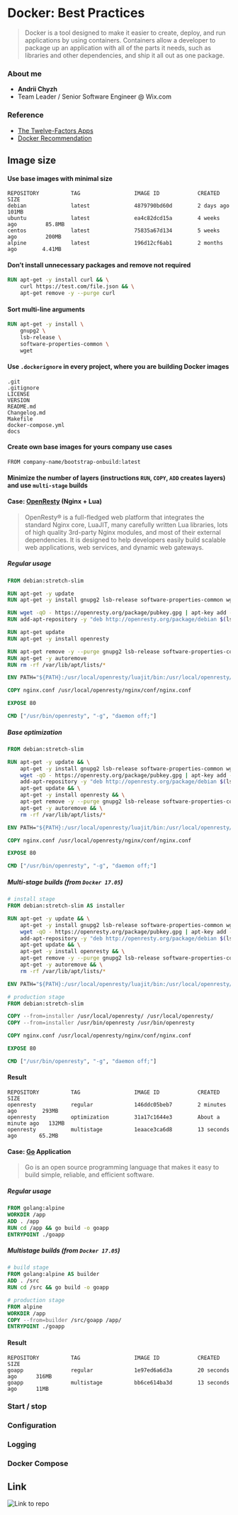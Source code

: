# Docker: Best Practices

> Docker is a tool designed to make it easier to create, deploy, and run applications by using containers. Containers allow a developer to package up an application with all of the parts it needs, such as libraries and other dependencies, and ship it all out as one package. 


### About me

 - **Andrii Chyzh** 
 - Team Leader / Senior Software Engineer @ Wix.com
 
 
### Reference

 - [The Twelve-Factors Apps](https://12factor.net/)
 - [Docker Recommendation](https://docs.docker.com/develop/develop-images/dockerfile_best-practices/)


## Image size

#### Use base images with minimal size
 
```
REPOSITORY          TAG                 IMAGE ID            CREATED             SIZE
debian              latest              4879790bd60d        2 days ago          101MB
ubuntu              latest              ea4c82dcd15a        4 weeks ago         85.8MB
centos              latest              75835a67d134        5 weeks ago         200MB
alpine              latest              196d12cf6ab1        2 months ago        4.41MB
``` 

#### Don’t install unnecessary packages and remove not required

```dockerfile
RUN apt-get -y install curl && \
    curl https://test.com/file.json && \
    apt-get remove -y --purge curl
```

#### Sort multi-line arguments

```dockerfile
RUN apt-get -y install \
    gnupg2 \
    lsb-release \
    software-properties-common \
    wget
```

#### Use `.dockerignore` in every project, where you are building Docker images

```
.git
.gitignore
LICENSE
VERSION
README.md
Changelog.md
Makefile
docker-compose.yml
docs
```

#### Create own base images for yours company use cases

```
FROM company-name/bootstrap-onbuild:latest
```

#### Minimize the number of layers (instructions `RUN`, `COPY`, `ADD` creates layers) and use `multi-stage` builds


#### Case: [OpenResty](https://openresty.org/en/) (Nginx + Lua)

> OpenResty® is a full-fledged web platform that integrates the standard Nginx core, LuaJIT, many carefully written Lua libraries, lots of high quality 3rd-party Nginx modules, and most of their external dependencies. It is designed to help developers easily build scalable web applications, web services, and dynamic web gateways.


##### Regular usage

```dockerfile
FROM debian:stretch-slim

RUN apt-get -y update
RUN apt-get -y install gnupg2 lsb-release software-properties-common wget

RUN wget -qO - https://openresty.org/package/pubkey.gpg | apt-key add -
RUN add-apt-repository -y "deb http://openresty.org/package/debian $(lsb_release -sc) openresty"

RUN apt-get update
RUN apt-get -y install openresty

RUN apt-get remove -y --purge gnupg2 lsb-release software-properties-common wget
RUN apt-get -y autoremove
RUN rm -rf /var/lib/apt/lists/*

ENV PATH="${PATH}:/usr/local/openresty/luajit/bin:/usr/local/openresty/nginx/sbin:/usr/local/openresty/bin"

COPY nginx.conf /usr/local/openresty/nginx/conf/nginx.conf

EXPOSE 80

CMD ["/usr/bin/openresty", "-g", "daemon off;"]
```

##### Base optimization

````dockerfile
FROM debian:stretch-slim

RUN apt-get -y update && \
    apt-get -y install gnupg2 lsb-release software-properties-common wget && \
    wget -qO - https://openresty.org/package/pubkey.gpg | apt-key add - && \
    add-apt-repository -y "deb http://openresty.org/package/debian $(lsb_release -sc) openresty" && \
    apt-get update && \
    apt-get -y install openresty && \
    apt-get remove -y --purge gnupg2 lsb-release software-properties-common wget && \
    apt-get -y autoremove && \
    rm -rf /var/lib/apt/lists/*

ENV PATH="${PATH}:/usr/local/openresty/luajit/bin:/usr/local/openresty/nginx/sbin:/usr/local/openresty/bin"

COPY nginx.conf /usr/local/openresty/nginx/conf/nginx.conf

EXPOSE 80

CMD ["/usr/bin/openresty", "-g", "daemon off;"]
````

##### Multi-stage builds (from `Docker 17.05`)

```dockerfile
# install stage
FROM debian:stretch-slim AS installer

RUN apt-get -y update && \
    apt-get -y install gnupg2 lsb-release software-properties-common wget && \
    wget -qO - https://openresty.org/package/pubkey.gpg | apt-key add - && \
    add-apt-repository -y "deb http://openresty.org/package/debian $(lsb_release -sc) openresty" && \
    apt-get update && \
    apt-get -y install openresty && \
    apt-get remove -y --purge gnupg2 lsb-release software-properties-common wget && \
    apt-get -y autoremove && \
    rm -rf /var/lib/apt/lists/*

ENV PATH="${PATH}:/usr/local/openresty/luajit/bin:/usr/local/openresty/nginx/sbin:/usr/local/openresty/bin"

# production stage
FROM debian:stretch-slim

COPY --from=installer /usr/local/openresty/ /usr/local/openresty/
COPY --from=installer /usr/bin/openresty /usr/bin/openresty

COPY nginx.conf /usr/local/openresty/nginx/conf/nginx.conf

EXPOSE 80

CMD ["/usr/bin/openresty", "-g", "daemon off;"]
```

#### Result

```
REPOSITORY          TAG                 IMAGE ID            CREATED              SIZE
openresty           regular             146ddc05beb7        2 minutes ago        293MB
openresty           optimization        31a17c1644e3        About a minute ago   132MB
openresty           multistage          1eaace3ca6d8        13 seconds ago       65.2MB
```


#### Case: [Go](https://golang.org/) Application

> Go is an open source programming language that makes it easy to build simple, reliable, and efficient software.


##### Regular usage

```dockerfile
FROM golang:alpine
WORKDIR /app
ADD . /app
RUN cd /app && go build -o goapp
ENTRYPOINT ./goapp
```

##### Multistage builds (from `Docker 17.05`)

```dockerfile
# build stage
FROM golang:alpine AS builder
ADD . /src
RUN cd /src && go build -o goapp

# production stage
FROM alpine
WORKDIR /app
COPY --from=builder /src/goapp /app/
ENTRYPOINT ./goapp
```

#### Result

```
REPOSITORY          TAG                 IMAGE ID            CREATED             SIZE
goapp               regular             1e97ed6a6d3a        20 seconds ago      316MB
goapp               multistage          bb6ce614ba3d        13 seconds ago      11MB
```


### Start / stop


### Configuration 


### Logging


### Docker Compose




## Link

![Link to repo](static/code.png)
